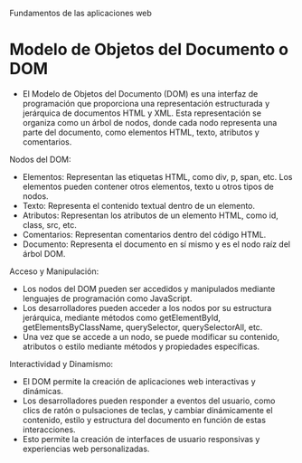 Fundamentos de las aplicaciones web
# Modelo de Objetos del Documento o DOM
- El Modelo de Objetos del Documento (DOM) es una interfaz de programación que proporciona una representación estructurada y jerárquica de documentos HTML y XML. Esta representación se organiza como un árbol de nodos, donde cada nodo representa una parte del documento, como elementos HTML, texto, atributos y comentarios.

Nodos del DOM:

- Elementos: Representan las etiquetas HTML, como div, p, span, etc. Los elementos pueden contener otros elementos, texto u otros tipos de nodos.
- Texto: Representa el contenido textual dentro de un elemento.
- Atributos: Representan los atributos de un elemento HTML, como id, class, src, etc.
- Comentarios: Representan comentarios dentro del código HTML.
- Documento: Representa el documento en sí mismo y es el nodo raíz del árbol DOM.
  
Acceso y Manipulación:

- Los nodos del DOM pueden ser accedidos y manipulados mediante lenguajes de programación como JavaScript.
- Los desarrolladores pueden acceder a los nodos por su estructura jerárquica, mediante métodos como getElementById, getElementsByClassName, querySelector, querySelectorAll, etc.
- Una vez que se accede a un nodo, se puede modificar su contenido, atributos o estilo mediante métodos y propiedades específicas.

Interactividad y Dinamismo:

- El DOM permite la creación de aplicaciones web interactivas y dinámicas.
- Los desarrolladores pueden responder a eventos del usuario, como clics de ratón o pulsaciones de teclas, y cambiar dinámicamente el contenido, estilo y estructura del documento en función de estas interacciones.
- Esto permite la creación de interfaces de usuario responsivas y experiencias web personalizadas.
